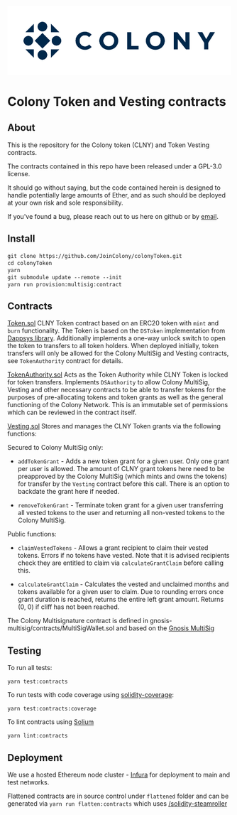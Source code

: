 ![Colony Logo](./horizontal_color.png)

# Colony Token and Vesting contracts

## About

This is the repository for the Colony token (CLNY) and Token Vesting contracts.

The contracts contained in this repo have been released under a GPL-3.0 license. 

It should go without saying, but the code contained herein is designed to handle potentially large amounts of Ether, and as such should be deployed at your own risk and sole responsibility.  

If you've found a bug, please reach out to us here on github or by [email](mailto:hello@colony.io).

## Install

```
git clone https://github.com/JoinColony/colonyToken.git
cd colonyToken
yarn
git submodule update --remote --init
yarn run provision:multisig:contract
```

## Contracts

[Token.sol](./contracts/Token.sol)
CLNY Token contract based on an ERC20 token with `mint` and `burn` functionality. The Token is based on the `DSToken` implementation from [Dappsys library](https://github.com/dapphub/dappsys). Additionally implements a one-way unlock switch to open the token to transfers to all token holders. When deployed initially, token transfers will only be allowed for the Colony MultiSig and Vesting contracts, see `TokenAuthority` contract for details. 

[TokenAuthority.sol](./contracts/TokenAuthority.sol)
Acts as the Token Authority while CLNY Token is locked for token transfers. Implements `DSAuthority` to allow Colony MultiSig, Vesting and other necessary contracts to be able to transfer tokens for the purposes of pre-allocating tokens and token grants as well as the general functioning of the Colony Network. This is an immutable set of permissions which can be reviewed in the contract itself.

[Vesting.sol](./contracts/Vesting.sol) 
Stores and manages the CLNY Token grants via the following functions:

Secured to Colony MultiSig only:
* `addTokenGrant` - Adds a new token grant for a given user. Only one grant per user is allowed. The amount of CLNY grant tokens here need to be preapproved by the Colony MultiSig (which mints and owns the tokens) for transfer by the `Vesting` contract before this call. There is an option to backdate the grant here if needed.

* `removeTokenGrant` - Terminate token grant for a given user transferring all vested tokens to the user and returning all non-vested tokens to the Colony MultiSig.

Public functions:
* `claimVestedTokens` - Allows a grant recipient to claim their vested tokens. Errors if no tokens have vested. Note that it is advised recipients check they are entitled to claim via `calculateGrantClaim` before calling this.

* `calculateGrantClaim` - Calculates the vested and unclaimed months and tokens available for a given user to claim. Due to rounding errors once grant duration is reached, returns the entire left grant amount. Returns (0, 0) if cliff has not been reached.

The Colony Multisignature contract is defined in gnosis-multisig/contracts/MultiSigWallet.sol and based on the [Gnosis MultiSig](https://github.com/gnosis/MultiSigWallet)

## Testing

To run all tests:
```
yarn test:contracts
```
To run tests with code coverage using [solidity-coverage](https://github.com/sc-forks/solidity-coverage):
```
yarn test:contracts:coverage
```
To lint contracts using [Solium](https://github.com/duaraghav8/Solium)
```
yarn lint:contracts
```

## Deployment

We use a hosted Ethereum node cluster - [Infura](https://infura.io) for deployment to main and test networks.

Flattened contracts are in source control under `flattened` folder and can be generated via `yarn run flatten:contracts` which uses [/solidity-steamroller](https://github.com/JoinColony/solidity-steamroller)
